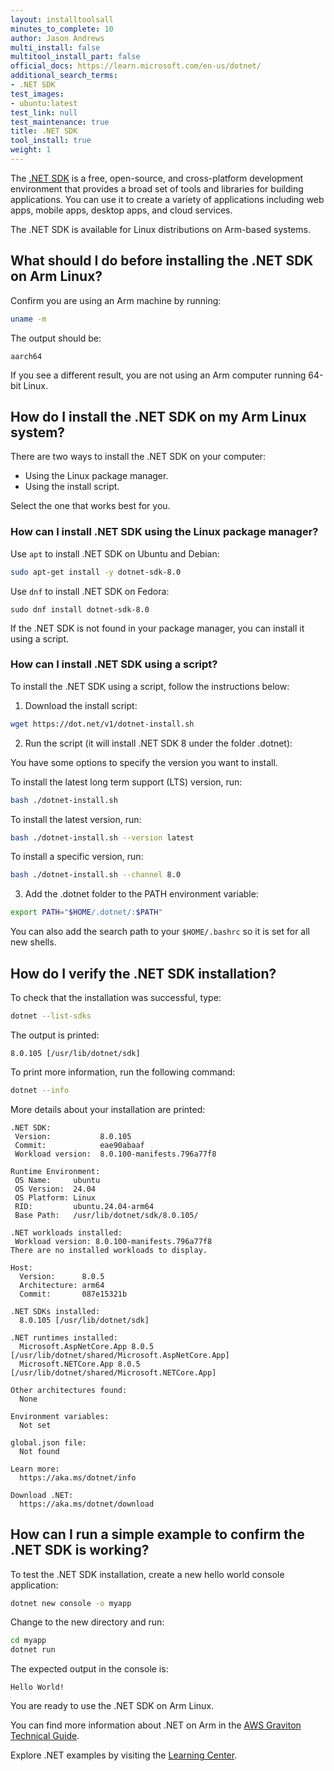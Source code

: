 ```yaml
---
layout: installtoolsall
minutes_to_complete: 10
author: Jason Andrews
multi_install: false
multitool_install_part: false
official_docs: https://learn.microsoft.com/en-us/dotnet/
additional_search_terms:
- .NET SDK
test_images:
- ubuntu:latest
test_link: null
test_maintenance: true
title: .NET SDK
tool_install: true
weight: 1
---
```


The [.NET SDK](https://dotnet.microsoft.com/en-us/) is a free, open-source, and cross-platform development environment that provides a broad set of tools and libraries for building applications. You can use it to create a variety of applications including web apps, mobile apps, desktop apps, and cloud services.

The .NET SDK is available for Linux distributions on Arm-based systems.

## What should I do before installing the .NET SDK on Arm Linux?

Confirm you are using an Arm machine by running:

```bash
uname -m
```

The output should be:

```output
aarch64
```

If you see a different result, you are not using an Arm computer running 64-bit Linux.

## How do I install the .NET SDK on my Arm Linux system?

There are two ways to install the .NET SDK on your computer:
- Using the Linux package manager.
- Using the install script.

Select the one that works best for you.

### How can I install .NET SDK using the Linux package manager?

Use `apt` to install .NET SDK on Ubuntu and Debian:

```bash
sudo apt-get install -y dotnet-sdk-8.0
```

Use `dnf` to install .NET SDK on Fedora:

```console
sudo dnf install dotnet-sdk-8.0
```

If the .NET SDK is not found in your package manager, you can install it using a script.

### How can I install .NET SDK using a script?

To install the .NET SDK using a script, follow the instructions below:

1.	Download the install script:

```bash
wget https://dot.net/v1/dotnet-install.sh
```

2.	Run the script (it will install .NET SDK 8 under the folder .dotnet):

You have some options to specify the version you want to install.

To install the latest long term support (LTS) version, run:

```bash
bash ./dotnet-install.sh
```

To install the latest version, run:

```bash
bash ./dotnet-install.sh --version latest
```

To install a specific version, run:

```bash
bash ./dotnet-install.sh --channel 8.0
```

3.	Add the .dotnet folder to the PATH environment variable:

```bash
export PATH="$HOME/.dotnet/:$PATH"
```

You can also add the search path to your `$HOME/.bashrc` so it is set for all new shells.

## How do I verify the .NET SDK installation?

To check that the installation was successful, type:

```bash
dotnet --list-sdks
```

The output is printed:

```output
8.0.105 [/usr/lib/dotnet/sdk]
```

To print more information, run the following command:

```bash
dotnet --info
```

More details about your installation are printed:

```output
.NET SDK:
 Version:           8.0.105
 Commit:            eae90abaaf
 Workload version:  8.0.100-manifests.796a77f8

Runtime Environment:
 OS Name:     ubuntu
 OS Version:  24.04
 OS Platform: Linux
 RID:         ubuntu.24.04-arm64
 Base Path:   /usr/lib/dotnet/sdk/8.0.105/

.NET workloads installed:
 Workload version: 8.0.100-manifests.796a77f8
There are no installed workloads to display.

Host:
  Version:      8.0.5
  Architecture: arm64
  Commit:       087e15321b

.NET SDKs installed:
  8.0.105 [/usr/lib/dotnet/sdk]

.NET runtimes installed:
  Microsoft.AspNetCore.App 8.0.5 [/usr/lib/dotnet/shared/Microsoft.AspNetCore.App]
  Microsoft.NETCore.App 8.0.5 [/usr/lib/dotnet/shared/Microsoft.NETCore.App]

Other architectures found:
  None

Environment variables:
  Not set

global.json file:
  Not found

Learn more:
  https://aka.ms/dotnet/info

Download .NET:
  https://aka.ms/dotnet/download
```

## How can I run a simple example to confirm the .NET SDK is working?

To test the .NET SDK installation, create a new hello world console application:

```bash
dotnet new console -o myapp
```

Change to the new directory and run:

```bash
cd myapp
dotnet run
```

The expected output in the console is:

```output
Hello World!
```

You are ready to use the .NET SDK on Arm Linux.

You can find more information about .NET on Arm in the [AWS Graviton Technical Guide](https://github.com/aws/aws-graviton-getting-started/blob/main/dotnet.md).

Explore .NET examples by visiting the [Learning Center](https://dotnet.microsoft.com/en-us/learn).
